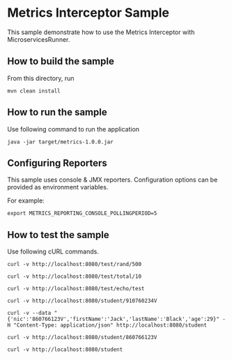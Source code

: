 # Metrics Interceptor Sample

This sample demonstrate how to use the Metrics Interceptor with MicroservicesRunner.

How to build the sample
------------------------------------------
From this directory, run

```
mvn clean install
```

How to run the sample
------------------------------------------

Use following command to run the application
```
java -jar target/metrics-1.0.0.jar
```
Configuring Reporters
------------------------------------------
This sample uses console & JMX reporters. Configuration options can be provided as environment variables.

For example:

```
export METRICS_REPORTING_CONSOLE_POLLINGPERIOD=5
```

How to test the sample
------------------------------------------

Use following cURL commands.
```
curl -v http://localhost:8080/test/rand/500

curl -v http://localhost:8080/test/total/10

curl -v http://localhost:8080/test/echo/test

curl -v http://localhost:8080/student/910760234V

curl -v --data "{'nic':'860766123V','firstName':'Jack','lastName':'Black','age':29}" -H "Content-Type: application/json" http://localhost:8080/student

curl -v http://localhost:8080/student/860766123V

curl -v http://localhost:8080/student

```
